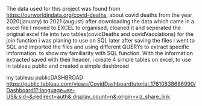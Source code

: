 The data used for this project was found from https://ourworldindata.org/covid-deaths, about covid  deaths from the year 2020(january) to 2021 (august)
after downloading the data which came in a excel file
I moved to EXCEL to organised, cleaned it and seperated the original excel file into two tables(covidDeaths and covidVacciations) for the join function i was planing to use on SQL later 
after saving the files i went to SQL and imported the files and using different QUERYs to extract specific imformation. to show my familiarity with SQL function.
With the information extracted saved with their header, i create 4 simple tables on excel, to use in tableau public and created a simple dashbroad

my tableau publicDASHBROAD
https://public.tableau.com/views/CovidDashboardtutorial_17610838686990/Dashboard1?:language=en-US&:sid=&:redirect=auth&:display_count=n&:origin=viz_share_link
